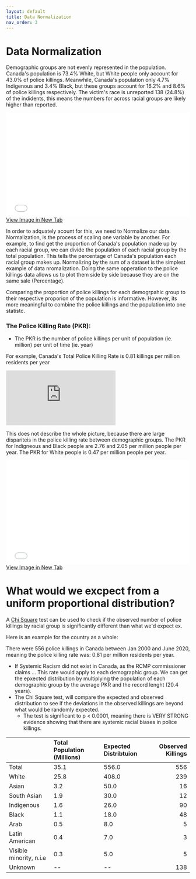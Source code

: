```yaml
---
layout: default
title: Data Normalization
nav_order: 3
---
```

# Data Normalization

Demographic groups are not evenly represented in the population.  Canada's population is 73.4% White, but White people only account for 43.0% of police killings.  Meanwhile, Canada's population only 4.7% Indigenous and 3.4% Black, but these groups account for 16.2% and 8.6% of police killings respectively.  The victim's race is unreported 138 (24.8%) of the indidents, this means the numbers for across racial groups are likely higher than reported.

<div style="overflow: hidden;
  padding-top: 56.25%;
  position: relative">
  <iframe src="CA_Race_Proportional.png" title="Processes" scrolling="no" frameborder="0"
    style="border: 0;
   height: 100%;
   left: 0;
   position: absolute;
   top: 0;
   width: 100%;">
   <p>Your browser does not support iframes.</p>
 </iframe>
</div>
<a href="CA_Race_Proportional.png" target="_blank">View Image in New Tab</a>

In order to adquately acount for this, we need to Normalize our data.  Normalization, is the process of scaling one variable by another.  For example, to find get the proportion of Canada's population made up by each racial group, we can divide the population of each racial group by the total population.  This tells the percentage of Canada's population each racial group makes up.  Normalizing by the sum of a dataset is the simplest example of data nromalization.  Doing the same opperation to the police killings data allows us to plot them side by side because they are on the same sale (Percentage).

Comparing the proportion of police killings for each demogrpahic group to their respective proporion of the population is informative.  However, its more meaningful to combine the police killings and the population into one statistc.

### The Police Killing Rate (PKR):
  * The PKR is the number of police killings per unit of population (ie. million) per unit of time (ie. year)

For example, Canada's Total Police Killing Rate is 0.81 killings per million residents per year

![\Large PKR = (\frac{556 Police Killings}{35,151,728 ppl}) x (\frac{1,000,000 ppl}{19.5 yr}) = 0.81 killings per million ppl per yr](https://latex.codecogs.com/svg.latex?x%3D%5Cfrac%7B-b%5Cpm%5Csqrt%7Bb%5E2-4ac%7D%7D%7B2a%7D)

This does not describe the whole picture, because there are large dispariteis in the police killing rate between demographic groups.  The PKR for Indigneous and Black people are 2.76 and 2.05 per million people per year.  The PKR for White people is 0.47 per million people per year.


<div style="overflow: hidden;
  padding-top: 56.25%;
  position: relative">
  <iframe src="CA_Race_Normalized.png" title="Processes" scrolling="no" frameborder="0"
    style="border: 0;
   height: 100%;
   left: 0;
   position: absolute;
   top: 0;
   width: 100%;">
   <p>Your browser does not support iframes.</p>
 </iframe>
</div>
<a href="CA_Race_Normalized.png" target="_blank">View Image in New Tab</a>




# What would we excpect from a uniform proportional distribution?

A [Chi Square](https://www.youtube.com/watch?v=2QeDRsxSF9M) test can be used to check if the observed number of police killings by racial group is significantly different than what we'd expect
ex. 

Here is an example for the country as a whole:

There were 556 police killings in Canada between Jan 2000 and June 2020, meaning the police killing rate was: 0.81 per million residents per year.
  * If Systemic Racism did not exist in Canada, as the RCMP commissioner claims ... This rate would apply to each demographic group. We can get the epxected distribution by multiplying the population of each demographic group by the average PKR and the record lenght (20.4 years).
  * The Chi Square test, will compare the expected and observed distribution to see if the deviations in the observed killings are beyond what would be randomly expected.
    * The test is significant to p < 0.0001, meaning there is VERY STRONG evidence showing that there are systemic racial biases in police killings.



|                         | Total Population (Millions)   | Expected Distribtuion   |   Observed Killings |
|:------------------------|:------------------------------|:------------------------|--------------------:|
| Total                   | 35.1                          | 556.0                   |                 556 |
| White                   | 25.8                          | 408.0                   |                 239 |
| Asian                   | 3.2                           | 50.0                    |                  16 |
| South Asian             | 1.9                           | 30.0                    |                  12 |
| Indigenous              | 1.6                           | 26.0                    |                  90 |
| Black                   | 1.1                           | 18.0                    |                  48 |
| Arab                    | 0.5                           | 8.0                     |                   5 |
| Latin American          | 0.4                           | 7.0                     |                   3 |
| Visible minority, n.i.e | 0.3                           | 5.0                     |                   5 |
| Unknown                 | --                            | --                      |                 138 |

